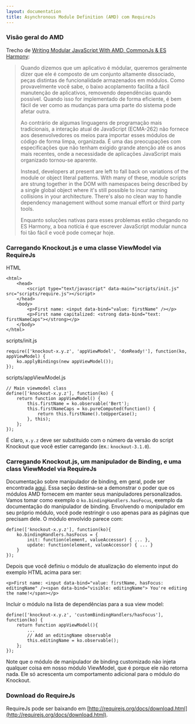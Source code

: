 ```yaml
---
layout: documentation
title: Asynchronous Module Definition (AMD) com RequireJs
---
```


### Visão geral do AMD

Trecho de [Writing Modular JavaScript With AMD, CommonJs & ES Harmony](http://addyosmani.com/writing-modular-js/):

> Quando dizemos que um aplicativo é módular, queremos geralmente dizer que ele é composto de um conjunto altamente dissociado, peças distintas de funcionalidade armazenados em módulos. Como provavelmente você sabe, o baixo acoplamento facilita a fácil manutenção de aplicativos, removendo dependências quando possível. Quando isso for implementado de forma eficiente, é bem fácil de ver como as mudanças para uma parte do sistema pode afetar outra.
>
> Ao contrário de algumas linguagens de programação mais tradicionais, a interação atual de JavaScript (ECMA-262) não fornece aos desenvolvedores os meios para importar esses módulos de código de forma limpa, organizada. É uma das preocupações com especificações que não tenham exigido grande atenção até os anos mais recentes, onde a necessidade de aplicações JavaScript mais organizado tornou-se aparente.
>
> Instead, developers at present are left to fall back on variations of the module or object literal patterns. With many of these, module scripts are strung together in the DOM with namespaces being described by a single global object where it's still possible to incur naming collisions in your architecture. There's also no clean way to handle dependency management without some manual effort or third party tools.
>
> Enquanto soluções nativas para esses problemas estão chegando no ES Harmony, a boa notícia é que escrever JavaScript modular nunca foi tão fácil e você pode começar hoje.

### Carregando Knockout.js e uma classe ViewModel via RequireJs

HTML

    <html>
        <head>
            <script type="text/javascript" data-main="scripts/init.js" src="scripts/require.js"></script>
        </head>
        <body>
            <p>First name: <input data-bind="value: firstName" /></p>
            <p>First name capitalized: <strong data-bind="text: firstNameCaps"></strong></p>
        </body>
    </html>

scripts/init.js

    require(['knockout-x.y.z', 'appViewModel', 'domReady!'], function(ko, appViewModel) {
        ko.applyBindings(new appViewModel());
    });

scripts/appViewModel.js

    // Main viewmodel class
    define(['knockout-x.y.z'], function(ko) {
        return function appViewModel() {
            this.firstName = ko.observable('Bert');
            this.firstNameCaps = ko.pureComputed(function() {
                return this.firstName().toUpperCase();
            }, this);
        };
    });

É claro, `x.y.z` deve ser substituido com o número da versão do script Knockout que você estier carregando (ex.: `knockout-3.1.0`).

### Carregando Knockout.js, um manipulador de Binding, e uma class ViewModel via RequireJs

Documentação sobre manipulador de binding, em geral, pode ser encontrada [aqui](http://knockoutjs.com/documentation/custom-bindings.html). Essa seção destina-se a demonstrar o poder que os módulos AMD fornecem em manter seus manipuladores personalizados. Vamos tomar como exemplo o `ko.bindingHandlers.hasFocus`, exemplo da documentação do manipulador de binding. Envolvendo o monipulador em seu próprio módulo, você pode restringir o uso apenas para as páginas que precisam dele. O módulo envolvido parece com:

    define(['knockout-x.y.z'], function(ko){
        ko.bindingHandlers.hasFocus = {
            init: function(element, valueAccessor) { ... },
            update: function(element, valueAccessor) { ... }
        }
    });

Depois que você definiu o módulo de atualização do elemento input do exemplo HTML acima para ser:

    <p>First name: <input data-bind="value: firstName, hasFocus: editingName" /><span data-bind="visible: editingName"> You're editing the name!</span></p>

Incluir o módulo na lista de dependências para a sua view model:

    define(['knockout-x.y.z', 'customBindingHandlers/hasFocus'], function(ko) {
        return function appViewModel(){
            ...
            // Add an editingName observable
            this.editingName = ko.observable();
        };
    });

Note que o módulo de manipulador de binding customizado não injeta qualquer coisa em nosso módulo ViewModel, que é porque ele não retorna nada. Ele só acrescenta um comportamento adicional para o módulo do Knockout.

### Download do RequireJs

RequireJs pode ser baixando em [http://requirejs.org/docs/download.html](http://requirejs.org/docs/download.html).
